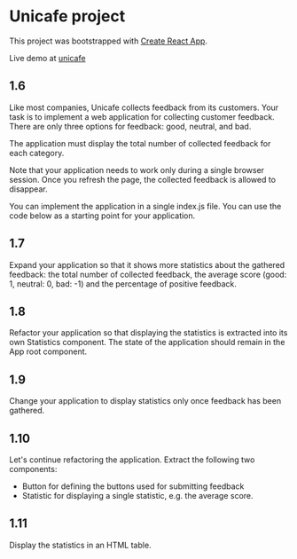 # Unicafe project

This project was bootstrapped with [Create React App](https://github.com/facebook/create-react-app).

Live demo at [unicafe](https://suspicious-kepler-59ff8b.netlify.app/)

## 1.6

Like most companies, Unicafe collects feedback from its customers. Your task is to implement a web application for collecting customer feedback. There are only three options for feedback: good, neutral, and bad.

The application must display the total number of collected feedback for each category. 

Note that your application needs to work only during a single browser session. Once you refresh the page, the collected feedback is allowed to disappear.

You can implement the application in a single index.js file. You can use the code below as a starting point for your application.

## 1.7

Expand your application so that it shows more statistics about the gathered feedback: the total number of collected feedback, the average score (good: 1, neutral: 0, bad: -1) and the percentage of positive feedback.

## 1.8

Refactor your application so that displaying the statistics is extracted into its own Statistics component. The state of the application should remain in the App root component.

## 1.9

Change your application to display statistics only once feedback has been gathered.

## 1.10

Let's continue refactoring the application. Extract the following two components:

* Button for defining the buttons used for submitting feedback
* Statistic for displaying a single statistic, e.g. the average score.

## 1.11

Display the statistics in an HTML table.